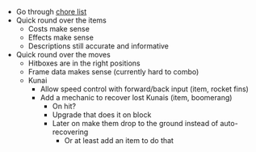 - Go through [chore list](/docs/tasks/chore_tracker.md)
- Quick round over the items
  - Costs make sense
  - Effects make sense
  - Descriptions still accurate and informative
- Quick round over the moves
  - Hitboxes are in the right positions
  - Frame data makes sense (currently hard to combo)
  - Kunai
    - Allow speed control with forward/back input (item, rocket fins)
    - Add a mechanic to recover lost Kunais (item, boomerang)
      - On hit?
      - Upgrade that does it on block
      - Later on make them drop to the ground instead of auto-recovering
        - Or at least add an item to do that
